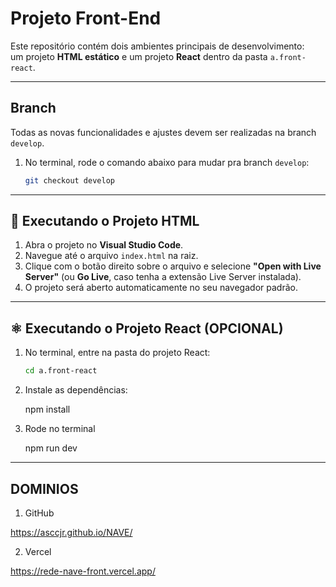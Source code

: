 # Projeto Front-End

Este repositório contém dois ambientes principais de desenvolvimento:  
um projeto **HTML estático** e um projeto **React** dentro da pasta `a.front-react`.

---

## Branch

Todas as novas funcionalidades e ajustes devem ser realizadas na branch `develop`.

1. No terminal, rode o comando abaixo para mudar pra branch `develop`:
   ```bash
   git checkout develop


---

## 🚀 Executando o Projeto HTML

1. Abra o projeto no **Visual Studio Code**.  
2. Navegue até o arquivo `index.html` na raiz.  
3. Clique com o botão direito sobre o arquivo e selecione **"Open with Live Server"** (ou **Go Live**, caso tenha a extensão Live Server instalada).  
4. O projeto será aberto automaticamente no seu navegador padrão.

---

## ⚛️ Executando o Projeto React (OPCIONAL)

1. No terminal, entre na pasta do projeto React:
   ```bash
   cd a.front-react

2. Instale as dependências:

   npm install

3. Rode no terminal

   npm run dev

---

## DOMINIOS

1. GitHub

https://asccjr.github.io/NAVE/

2. Vercel

https://rede-nave-front.vercel.app/
